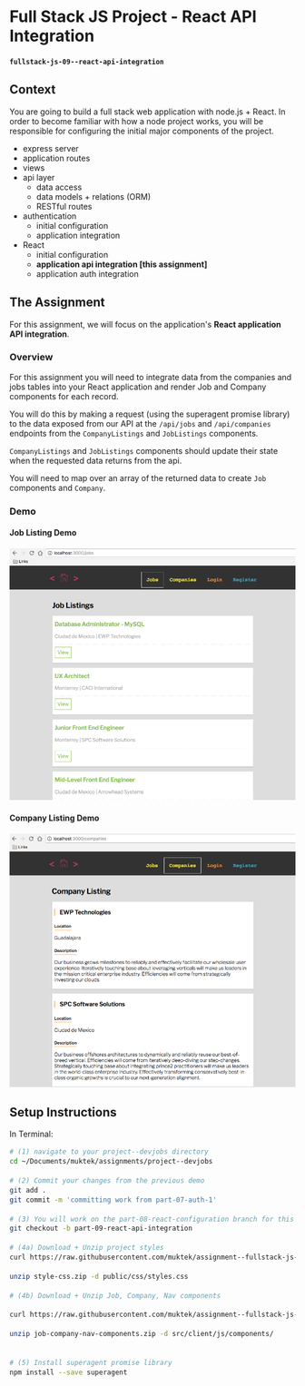 # Full Stack JS Project - React API Integration
**`fullstack-js-09--react-api-integration`**


## Context
You are going to build a full stack web application with node.js + React. In order to become familiar with how a node project works, you will be responsible for configuring the  initial major components of the project.  

- express server
- application routes
- views
- api layer
  - data access
  - data models + relations (ORM)
  - RESTful routes
- authentication
  - initial configuration
  - application integration
- React
  - initial configuration
  - **application api integration [this assignment]**
  - application auth integration


## The Assignment
For this assignment, we will focus on the application's **React application API integration**.

###  Overview

For this assignment you will need to integrate data from the companies and jobs tables into your React application and render Job and Company components for each record.

You will do this by making a request (using the superagent promise library) to the data exposed from our API at the `/api/jobs` and `/api/companies` endpoints from the `CompanyListings` and `JobListings` components.

`CompanyListings` and `JobListings` components should update their state when the requested data returns from the api.

You will need to map over an array of the returned data to create `Job` components and `Company`.


###  Demo

#### Job Listing Demo

![job listings](demos/job-listing-demo.png)

#### Company Listing Demo

![company listings](demos/company-listing-demo.png)




## Setup Instructions

In Terminal:

```sh
# (1) navigate to your project--devjobs directory
cd ~/Documents/muktek/assignments/project--devjobs

# (2) Commit your changes from the previous demo
git add .
git commit -m 'committing work from part-07-auth-1'

# (3) You will work on the part-08-react-configuration branch for this feature
git checkout -b part-09-react-api-integration

# (4a) Download + Unzip project styles
curl https://raw.githubusercontent.com/muktek/assignment--fullstack-js-09-react-integration/master/style-css.zip > style-css.zip

unzip style-css.zip -d public/css/styles.css

# (4b) Download + Unzip Job, Company, Nav components

curl https://raw.githubusercontent.com/muktek/assignment--fullstack-js-09-react-integration/master/job-company-nav-components.zip > job-company-nav-components.zip

unzip job-company-nav-components.zip -d src/client/js/components/


# (5) Install superagent promise library
npm install --save superagent
```
